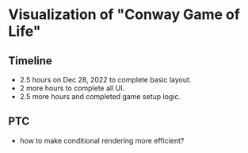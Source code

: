 # Visualization of "Conway Game of Life"

## Timeline
* 2.5 hours on Dec 28, 2022 to complete basic layout.
* 2 more hours to complete all UI.
* 2.5 more hours and completed game setup logic.

## PTC
* how to make conditional rendering more efficient?